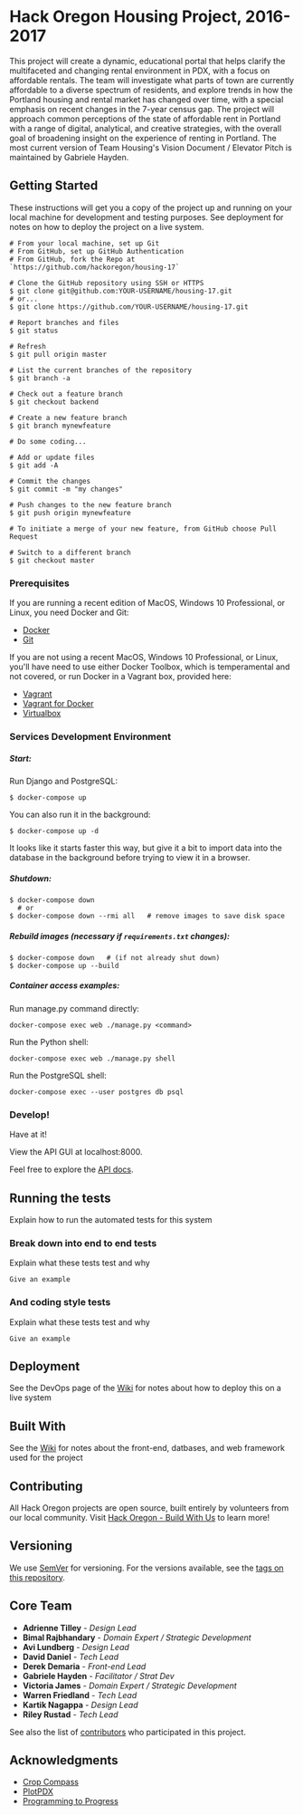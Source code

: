 # Hack Oregon Housing Project, 2016-2017
This project will create a dynamic, educational portal that helps clarify the multifaceted and changing rental environment in PDX, with a focus on affordable rentals. The team will investigate what parts of town are currently affordable to a diverse spectrum of residents, and explore trends in how the Portland housing and rental market has changed over time, with a special emphasis on recent changes in the 7-year census gap. The project will approach common perceptions of the state of affordable rent in Portland with a range of digital, analytical, and creative strategies, with the overall goal of broadening insight on the experience of renting in Portland.
The most current version of Team Housing's Vision Document / Elevator Pitch is maintained by Gabriele Hayden.

## Getting Started

These instructions will get you a copy of the project up and running on your local machine for development and testing purposes. See deployment for notes on how to deploy the project on a live system.

```
# From your local machine, set up Git
# From GitHub, set up GitHub Authentication
# From GitHub, fork the Repo at `https://github.com/hackoregon/housing-17`

# Clone the GitHub repository using SSH or HTTPS
$ git clone git@github.com:YOUR-USERNAME/housing-17.git
# or...
$ git clone https://github.com/YOUR-USERNAME/housing-17.git

# Report branches and files
$ git status

# Refresh
$ git pull origin master

# List the current branches of the repository
$ git branch -a

# Check out a feature branch
$ git checkout backend

# Create a new feature branch
$ git branch mynewfeature

# Do some coding...

# Add or update files
$ git add -A

# Commit the changes
$ git commit -m "my changes"

# Push changes to the new feature branch
$ git push origin mynewfeature

# To initiate a merge of your new feature, from GitHub choose Pull Request

# Switch to a different branch
$ git checkout master

```

### Prerequisites

If you are running a recent edition of MacOS, Windows 10 Professional, or Linux, you need
Docker and Git:

* [Docker](https://www.docker.com/products/overview)
* [Git](https://git-scm.com/)

If you are not using a recent MacOS, Windows 10 Professional, or Linux, you'll
have need to use either Docker Toolbox, which is temperamental and not covered,
or run Docker in a Vagrant box, provided here:

* [Vagrant](https://www.vagrantup.com/downloads.html)
* [Vagrant for Docker](https://github.com/JohnTasto/vagrant-for-docker)
* [Virtualbox](https://www.virtualbox.org/wiki/Downloads)

### Services Development Environment

##### Start:

Run Django and PostgreSQL:
```
$ docker-compose up
```

You can also run it in the background:
```
$ docker-compose up -d
```
It looks like it starts faster this way, but give it a bit to import data into
the database in the background before trying to view it in a browser.

##### Shutdown:

```
$ docker-compose down
  # or
$ docker-compose down --rmi all   # remove images to save disk space
```

##### Rebuild images (necessary if `requirements.txt` changes):

```
$ docker-compose down   # (if not already shut down)
$ docker-compose up --build
```

##### Container access examples:

Run manage.py command directly:

```
docker-compose exec web ./manage.py <command>
```

Run the Python shell:

```
docker-compose exec web ./manage.py shell
```

Run the PostgreSQL shell:

```
docker-compose exec --user postgres db psql
```

### Develop!

Have at it!

View the API GUI at localhost:8000.

Feel free to explore the [API docs](https://github.com/hackoregon/housing-17/tree/backend/docs/API.md).

## Running the tests

Explain how to run the automated tests for this system

### Break down into end to end tests

Explain what these tests test and why

```
Give an example
```

### And coding style tests

Explain what these tests test and why

```
Give an example
```

## Deployment

See the DevOps page of the [Wiki](https://github.com/hackoregon/housing-17/wiki) for notes about how to deploy this on a live system

## Built With

See the [Wiki](https://github.com/hackoregon/housing-17/wiki) for notes about the front-end, datbases, and web framework used for the project

## Contributing

All Hack Oregon projects are open source, built entirely by volunteers from our local community. Visit [Hack Oregon - Build With Us](http://www.hackoregon.org/join/) to learn more!

## Versioning

We use [SemVer](http://semver.org/) for versioning. For the versions available, see the [tags on this repository](https://github.com/your/project/tags).

## Core Team

* **Adrienne Tilley** - *Design Lead*
* **Bimal Rajbhandary** - *Domain Expert / Strategic Development*
* **Avi Lundberg** - *Design Lead*
* **David Daniel** - *Tech Lead*
* **Derek Demaria** - *Front-end Lead*
* **Gabriele Hayden** - *Facilitator / Strat Dev*
* **Victoria James** - *Domain Expert / Strategic Development*
* **Warren Friedland** - *Tech Lead*
* **Kartik Nagappa** - *Design Lead*
* **Riley Rustad** - *Tech Lead*

See also the list of [contributors](https://github.com/hackoregon/housing-17/contributors) who participated in this project.

## Acknowledgments

* [Crop Compass](http://www.cropcompass.org/)
* [PlotPDX](http://plotpdx.org)
* [Programming to Progress](http://www.programmingtoprogress.org/)
